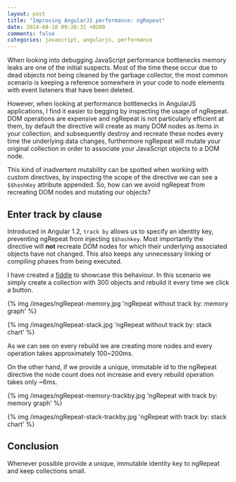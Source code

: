 ```yaml
---
layout: post
title: "Improving AngularJS performance: ngRepeat"
date: 2014-08-10 09:28:31 +0200
comments: false
categories: javascript, angularjs, performance
---
```


When looking into debugging JavaScript performance bottlenecks memory leaks are one of the initial suspects. Most of the time these occur due to dead objects not being cleaned by the garbage collector, the most common scenario is keeping a reference somewhere in your code to node elements with event listeners that have been deleted.

However, when looking at performance bottlenecks in AngularJS applications, I find it easier to begging by inspecting the usage of ngRepeat. DOM operations are expensive and ngRepeat is not particularly efficient at them, by default the directive will create as many DOM nodes as items in your collection, and subsequently destroy and recreate these nodes every time the underlying data changes, furthermore ngRepeat will mutate your original collection in order to associate your JavaScript objects to a DOM node.

<!-- more -->

This kind of inadvertent mutability can be spotted when working with custom directives, by inspecting the scope of the directive we can see a ``$$hashKey`` attribute appended. So, how can we avoid ngRepeat from recreating DOM nodes and mutating our objects?

## Enter track by clause

Introduced in Angular 1.2, ``track by`` allows us to specify an identity key, preventing ngRepeat from injecting ``$$hashkey``. Most importantly the directive will **not** recreate DOM nodes for which their underlying associated objects have not changed. This also keeps any unnecessary linking or compiling phases from being executed.

I have created a [fiddle](http://jsfiddle.net/gbonfant/Mrn66/6/) to showcase this behaviour. In this scenario we simply create a collection with 300 objects and rebuild it every time we click a button.

{% img /images/ngRepeat-memory.jpg 'ngRepeat without track by: memory graph' %}

{% img /images/ngRepeat-stack.jpg 'ngRepeat without track by: stack chart' %}

As we can see on every rebuild we are creating more nodes and every operation takes approximately 100~200ms.

On the other hand, if we provide a unique, immutable id to the ngRepeat directive the node count does not increase and every rebuild operation takes only ~6ms.

{% img /images/ngRepeat-memory-trackby.jpg 'ngRepeat with track by: memory graph' %}

{% img /images/ngRepeat-stack-trackby.jpg 'ngRepeat with track by: stack chart' %}

## Conclusion

Whenever possible provide a unique, immutable identity key to ngRepeat and keep collections small.
